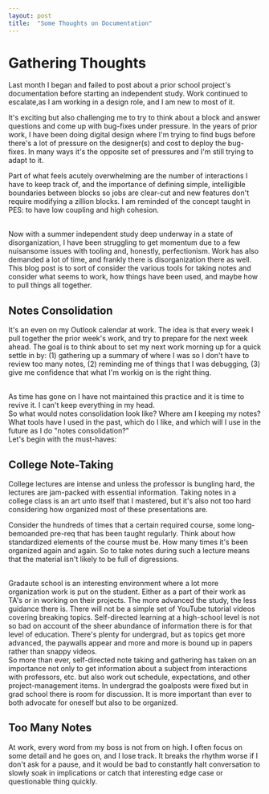 ```yaml
---
layout: post
title:  "Some Thoughts on Documentation"
---
```


# Gathering Thoughts

Last month I began and failed to post about a prior school project's
documentation before starting an independent study. Work continued to escalate,as I am working in a design role, and I am new to most of it.

It's exciting but also challenging me to try to think about a block and answer
questions and come up with bug-fixes under pressure. In the years of prior work, I have been doing digital design where I'm trying to find bugs before there's a lot of pressure on the designer(s) and cost to deploy the bug-fixes. In many ways it's the opposite set of pressures and I'm still trying to adapt to it. 

  
Part of what feels acutely overwhelming are the number of interactions I have
to keep track of, and the importance of defining simple, intelligible
boundaries between blocks so jobs are clear-cut and new features don't require
modifying a zillion blocks. I am reminded of the concept taught in PES: to have
low coupling and high cohesion.

<br>
Now with a summer independent study deep underway in a state of disorganization, I have been struggling to get momentum due to a few nuisansome issues with tooling and, honestly,
perfectionism. Work has also demanded a lot of time, and frankly there is
disorganization there as well.

<br>
This blog post is to sort of consider the various tools for taking notes and consider what seems to work, how things have been used, and maybe how to pull things all together.

## Notes Consolidation

It's an even on my Outlook calendar at work. The idea is that every week I
pull together the prior week's work, and try to prepare for the next week
ahead. The goal is to think about to set my next work morning up for a quick
settle in by: (1) gathering up a summary of where I was so I don't have to
review too many notes, (2) reminding me of things that I was debugging, (3) give me confidence that what I'm workig on is the right thing.

<br>
As time has gone on I have not maintained this practice and it is time to
revive it. I can't keep everything in my head.

<br>
So what would notes consolidation look like? Where am I keeping my notes? What
tools have I used in the past, which do I like, and which will I use in the
future as I do "notes consolidation?"

<br>
Let's begin with the must-haves:


## College Note-Taking

College lectures are intense and unless the professor is bungling hard, the
lectures are jam-packed with essential information. Taking notes in a college
class is an art unto itself that I mastered, but it's also not too hard
considering how organized most of these presentations are. 
  

Consider the hundreds of times that a certain required course, some
long-bemoanded pre-req that has been taught regularly. Think about how standardized elements of the course must be. How many times it's been organized again and again. So to take notes during such a lecture means that the material isn't likely to be full of digressions.

<br>
Gradaute school is an interesting environment where a lot more organization
work is put on the student. Either as a part of their work as TA's or in
working on their projects. The more advanced the study, the less guidance
there is. There will not be a simple set of YouTube tutorial videos covering breaking topics. Self-directed learning at a high-school level is not so bad on account of the sheer abundance of information there is for that level of education. There's plenty for undergrad, but as topics get more advanced, the paywalls appear and more and more is bound up in papers rather than snappy videos.

<br>
So more than ever, self-directed note taking and gathering has taken on an
importance not only to get information about a subject from interactions with
professors, etc. but also work out schedule, expectations, and other
project-management items. In undergrad the goalposts were fixed but in grad
school there is room for discussion. It is more important than ever to both
advocate for oneself but also to be organized.

## Too Many Notes

At work, every word from my boss is not from on high. I often focus on some
detail and he goes on, and I lose track. It breaks the rhythm worse if I don't
ask for a pause, and it would be bad to constantly halt conversation to slowly
soak in implications or catch that interesting edge case or questionable thing
quickly.

